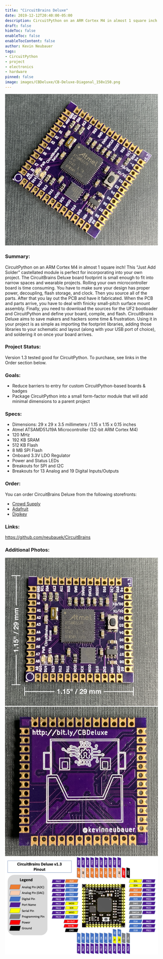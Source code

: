 ```yaml
---
title: "CircuitBrains Deluxe"
date: 2019-12-12T20:40:00-05:00
description: CircuitPython on an ARM Cortex M4 in almost 1 square inch!
draft: false
hideToc: false
enableToc: false
enableTocContent: false
author: Kevin Neubauer
tags:
- CircuitPython
- project
- electronics
- hardware
pinned: false
image: images/CBDeluxe/CB-Deluxe-Diagonal_150x150.png
---
```

![CircuitBrains Deluxe Top Diagonal View](/images/CBDeluxe/CB-Deluxe-Diagonal_800x800.png)

### Summary:
CircuitPython on an ARM Cortex M4 in almost 1 square inch! This “Just Add Solder” castellated module is perfect for incorporating into your own project. The CircuitBrains Deluxe board footprint is small enough to fit into narrow spaces and wearable projects. Rolling your own microcontroller board is time consuming. You have to make sure your design has proper power, decoupling, flash storage, and clock. Then you source all of the parts. After that you lay out the PCB and have it fabricated. When the PCB and parts arrive, you have to deal with finicky small-pitch surface mount assembly. Finally, you need to download the sources for the UF2 bootloader and CircuitPython and define your board, compile, and flash. CircuitBrains Deluxe aims to save makers and hackers some time & frustration. Using it in your project is as simple as importing the footprint libraries, adding those libraries to your schematic and layout (along with your USB port of choice), and soldering it on once your board arrives.

### Project Status:
Version 1.3 tested good for CircuitPython. To purchase, see links in the Order section below.

### Goals:
 * Reduce barriers to entry for custom CircuitPython-based boards & badges
 * Package CircuitPython into a small form-factor module that will add minimal dimensions to a parent project

### Specs:
 * Dimensions: 29 x 29 x 3.5 millimeters / 1.15 x 1.15 x 0.15 inches
 * Atmel ATSAMD51J19A Microcontroller (32-bit ARM Cortex M4)
 * 120 MHz
 * 192 KB SRAM
 * 512 KB Flash
 * 8 MB SPI Flash
 * Onboard 3.3V LDO Regulator
 * Power and Status LEDs
 * Breakouts for SPI and I2C
 * Breakouts for 13 Analog and 19 Digital Inputs/Outputs

### Order:
You can order CircuitBrains Deluxe from the following storefronts:
 * [Crowd Supply](https://www.crowdsupply.com/null-byte-labs/circuitbrains-deluxe)
 * [Adafruit](https://www.adafruit.com/product/4802)
 * [Digikey](https://www.digikey.com/en/products/detail/adafruit-industries-llc/4802/13543390)

### Links:
https://github.com/neubauek/CircuitBrains

### Additional Photos:
![CircuitBrains Deluxe Top View](/images/CBDeluxe/CB-Deluxe-Top_800x800.png)
![CircuitBrains Deluxe Bottom View](/images/CBDeluxe/CB-Deluxe-Bottom_800x800.png)
![CircuitBrains Deluxe Pinout](/images/CBDeluxe/CB-Deluxe-v1.3-Pinout.png)